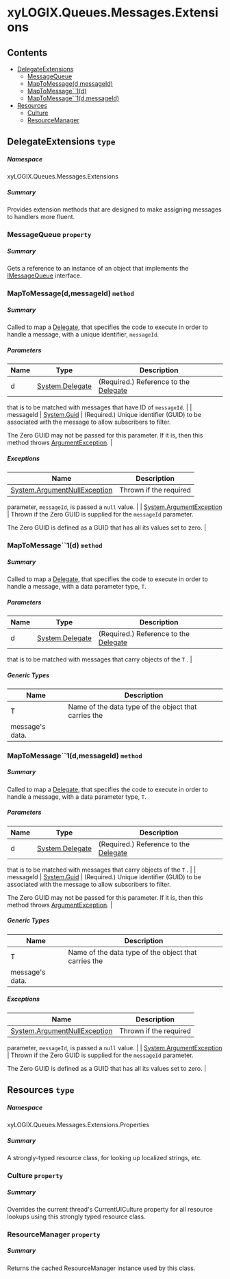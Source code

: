 <a name='assembly'></a>
# xyLOGIX.Queues.Messages.Extensions

## Contents

- [DelegateExtensions](#T-xyLOGIX-Queues-Messages-Extensions-DelegateExtensions 'xyLOGIX.Queues.Messages.Extensions.DelegateExtensions')
  - [MessageQueue](#P-xyLOGIX-Queues-Messages-Extensions-DelegateExtensions-MessageQueue 'xyLOGIX.Queues.Messages.Extensions.DelegateExtensions.MessageQueue')
  - [MapToMessage(d,messageId)](#M-xyLOGIX-Queues-Messages-Extensions-DelegateExtensions-MapToMessage-System-Delegate,System-Guid- 'xyLOGIX.Queues.Messages.Extensions.DelegateExtensions.MapToMessage(System.Delegate,System.Guid)')
  - [MapToMessage\`\`1(d)](#M-xyLOGIX-Queues-Messages-Extensions-DelegateExtensions-MapToMessage``1-System-Delegate- 'xyLOGIX.Queues.Messages.Extensions.DelegateExtensions.MapToMessage``1(System.Delegate)')
  - [MapToMessage\`\`1(d,messageId)](#M-xyLOGIX-Queues-Messages-Extensions-DelegateExtensions-MapToMessage``1-System-Delegate,System-Guid- 'xyLOGIX.Queues.Messages.Extensions.DelegateExtensions.MapToMessage``1(System.Delegate,System.Guid)')
- [Resources](#T-xyLOGIX-Queues-Messages-Extensions-Properties-Resources 'xyLOGIX.Queues.Messages.Extensions.Properties.Resources')
  - [Culture](#P-xyLOGIX-Queues-Messages-Extensions-Properties-Resources-Culture 'xyLOGIX.Queues.Messages.Extensions.Properties.Resources.Culture')
  - [ResourceManager](#P-xyLOGIX-Queues-Messages-Extensions-Properties-Resources-ResourceManager 'xyLOGIX.Queues.Messages.Extensions.Properties.Resources.ResourceManager')

<a name='T-xyLOGIX-Queues-Messages-Extensions-DelegateExtensions'></a>
## DelegateExtensions `type`

##### Namespace

xyLOGIX.Queues.Messages.Extensions

##### Summary

Provides extension methods that are designed to make assigning
messages to handlers more fluent.

<a name='P-xyLOGIX-Queues-Messages-Extensions-DelegateExtensions-MessageQueue'></a>
### MessageQueue `property`

##### Summary

Gets a reference to an instance of an object that implements the
[IMessageQueue](#T-xyLOGIX-Queues-Messages-Interfaces-IMessageQueue 'xyLOGIX.Queues.Messages.Interfaces.IMessageQueue') interface.

<a name='M-xyLOGIX-Queues-Messages-Extensions-DelegateExtensions-MapToMessage-System-Delegate,System-Guid-'></a>
### MapToMessage(d,messageId) `method`

##### Summary

Called to map a [Delegate](http://msdn.microsoft.com/query/dev14.query?appId=Dev14IDEF1&l=EN-US&k=k:System.Delegate 'System.Delegate'), that specifies the
code to execute in order to handle a message, with a unique identifier,
`messageId`.

##### Parameters

| Name | Type | Description |
| ---- | ---- | ----------- |
| d | [System.Delegate](http://msdn.microsoft.com/query/dev14.query?appId=Dev14IDEF1&l=EN-US&k=k:System.Delegate 'System.Delegate') | (Required.) Reference to the [Delegate](http://msdn.microsoft.com/query/dev14.query?appId=Dev14IDEF1&l=EN-US&k=k:System.Delegate 'System.Delegate')
that is to be matched with messages that have ID of
`messageId`. |
| messageId | [System.Guid](http://msdn.microsoft.com/query/dev14.query?appId=Dev14IDEF1&l=EN-US&k=k:System.Guid 'System.Guid') | (Required.) Unique identifier (GUID) to be associated
with the message to allow subscribers to filter.



The Zero GUID may not be passed for this parameter. If it is, then this method
throws [ArgumentException](http://msdn.microsoft.com/query/dev14.query?appId=Dev14IDEF1&l=EN-US&k=k:System.ArgumentException 'System.ArgumentException'). |

##### Exceptions

| Name | Description |
| ---- | ----------- |
| [System.ArgumentNullException](http://msdn.microsoft.com/query/dev14.query?appId=Dev14IDEF1&l=EN-US&k=k:System.ArgumentNullException 'System.ArgumentNullException') | Thrown if the required
parameter, `messageId`, is passed a `null`
value. |
| [System.ArgumentException](http://msdn.microsoft.com/query/dev14.query?appId=Dev14IDEF1&l=EN-US&k=k:System.ArgumentException 'System.ArgumentException') | Thrown if the Zero GUID is
supplied for the `messageId` parameter.



The Zero GUID is defined as a GUID that has all its values set to zero. |

<a name='M-xyLOGIX-Queues-Messages-Extensions-DelegateExtensions-MapToMessage``1-System-Delegate-'></a>
### MapToMessage\`\`1(d) `method`

##### Summary

Called to map a [Delegate](http://msdn.microsoft.com/query/dev14.query?appId=Dev14IDEF1&l=EN-US&k=k:System.Delegate 'System.Delegate'), that specifies the
code to execute in order to handle a message, with a data parameter type,
`T`.

##### Parameters

| Name | Type | Description |
| ---- | ---- | ----------- |
| d | [System.Delegate](http://msdn.microsoft.com/query/dev14.query?appId=Dev14IDEF1&l=EN-US&k=k:System.Delegate 'System.Delegate') | (Required.) Reference to the [Delegate](http://msdn.microsoft.com/query/dev14.query?appId=Dev14IDEF1&l=EN-US&k=k:System.Delegate 'System.Delegate')
that is to be matched with messages that carry objects of the
`T` . |

##### Generic Types

| Name | Description |
| ---- | ----------- |
| T | Name of the data type of the object that carries the
message's data. |

<a name='M-xyLOGIX-Queues-Messages-Extensions-DelegateExtensions-MapToMessage``1-System-Delegate,System-Guid-'></a>
### MapToMessage\`\`1(d,messageId) `method`

##### Summary

Called to map a [Delegate](http://msdn.microsoft.com/query/dev14.query?appId=Dev14IDEF1&l=EN-US&k=k:System.Delegate 'System.Delegate'), that specifies the
code to execute in order to handle a message, with a data parameter type,
`T`.

##### Parameters

| Name | Type | Description |
| ---- | ---- | ----------- |
| d | [System.Delegate](http://msdn.microsoft.com/query/dev14.query?appId=Dev14IDEF1&l=EN-US&k=k:System.Delegate 'System.Delegate') | (Required.) Reference to the [Delegate](http://msdn.microsoft.com/query/dev14.query?appId=Dev14IDEF1&l=EN-US&k=k:System.Delegate 'System.Delegate')
that is to be matched with messages that carry objects of the
`T` . |
| messageId | [System.Guid](http://msdn.microsoft.com/query/dev14.query?appId=Dev14IDEF1&l=EN-US&k=k:System.Guid 'System.Guid') | (Required.) Unique identifier (GUID) to be associated
with the message to allow subscribers to filter.



The Zero GUID may not be passed for this parameter. If it is, then this method
throws [ArgumentException](http://msdn.microsoft.com/query/dev14.query?appId=Dev14IDEF1&l=EN-US&k=k:System.ArgumentException 'System.ArgumentException'). |

##### Generic Types

| Name | Description |
| ---- | ----------- |
| T | Name of the data type of the object that carries the
message's data. |

##### Exceptions

| Name | Description |
| ---- | ----------- |
| [System.ArgumentNullException](http://msdn.microsoft.com/query/dev14.query?appId=Dev14IDEF1&l=EN-US&k=k:System.ArgumentNullException 'System.ArgumentNullException') | Thrown if the required
parameter, `messageId`, is passed a `null`
value. |
| [System.ArgumentException](http://msdn.microsoft.com/query/dev14.query?appId=Dev14IDEF1&l=EN-US&k=k:System.ArgumentException 'System.ArgumentException') | Thrown if the Zero GUID is
supplied for the `messageId` parameter.



The Zero GUID is defined as a GUID that has all its values set to zero. |

<a name='T-xyLOGIX-Queues-Messages-Extensions-Properties-Resources'></a>
## Resources `type`

##### Namespace

xyLOGIX.Queues.Messages.Extensions.Properties

##### Summary

A strongly-typed resource class, for looking up localized strings, etc.

<a name='P-xyLOGIX-Queues-Messages-Extensions-Properties-Resources-Culture'></a>
### Culture `property`

##### Summary

Overrides the current thread's CurrentUICulture property for all resource lookups using this strongly typed resource class.

<a name='P-xyLOGIX-Queues-Messages-Extensions-Properties-Resources-ResourceManager'></a>
### ResourceManager `property`

##### Summary

Returns the cached ResourceManager instance used by this class.
